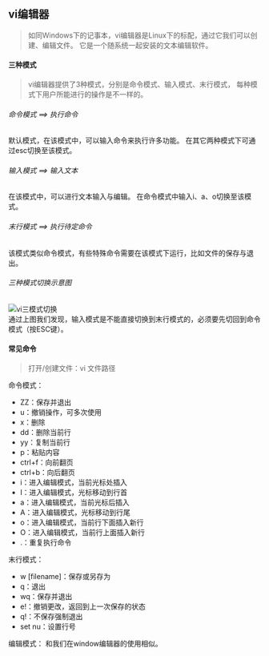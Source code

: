 ## vi编辑器
> 如同Windows下的记事本，vi编辑器是Linux下的标配，通过它我们可以创建、编辑文件。
它是一个随系统一起安装的文本编辑软件。

#### 三种模式
> vi编辑器提供了3种模式，分别是命令模式、输入模式、末行模式，
每种模式下用户所能进行的操作是不一样的。

###### 命令模式 ==> 执行命令
默认模式，在该模式中，可以输入命令来执行许多功能。
在其它两种模式下可通过esc切换至该模式。

###### 输入模式 ==> 输入文本
在该模式中，可以进行文本输入与编辑。
在命令模式中输入i、a、o切换至该模式。

###### 末行模式 ==> 执行待定命令
该模式类似命令模式，有些特殊命令需要在该模式下运行，比如文件的保存与退出。

###### 三种模式切换示意图
![vi三模式切换](./vi.jpg)</br>
通过上图我们发现，输入模式是不能直接切换到末行模式的，必须要先切回到命令模式（按ESC键）。

#### 常见命令
> 打开/创建文件：vi 文件路径

命令模式：
- ZZ：保存并退出
- u：撤销操作，可多次使用
- x：删除
- dd：删除当前行
- yy：复制当前行
- p：粘贴内容
- ctrl+f：向前翻页
- ctrl+b：向后翻页
- i：进入编辑模式，当前光标处插入
- I：进入编辑模式，光标移动到行首
- a：进入编辑模式，当前光标后插入
- A：进入编辑模式，光标移动到行尾
- o：进入编辑模式，当前行下面插入新行
- O：进入编辑模式，当前行上面插入新行
- .：重复执行命令

末行模式：
- w [filename]：保存或另存为
- q：退出
- wq：保存并退出
- e!：撤销更改，返回到上一次保存的状态
- q!：不保存强制退出
- set nu：设置行号

编辑模式：
和我们在window编辑器的使用相似。
